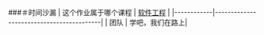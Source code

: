 ###＃时间沙漏
| 这个作业属于哪个课程 | [软件工程](https://edu.cnblogs.com/campus/fzzcxy/SE) |
|------------|------------------------------------------|
| 团队 | 学吧，我们在路上|                                      

